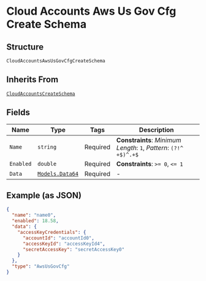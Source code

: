 
# Cloud Accounts Aws Us Gov Cfg Create Schema

## Structure

`CloudAccountsAwsUsGovCfgCreateSchema`

## Inherits From

[`CloudAccountsCreateSchema`](../../doc/models/cloud-accounts-create-schema.md)

## Fields

| Name | Type | Tags | Description |
|  --- | --- | --- | --- |
| `Name` | `string` | Required | **Constraints**: *Minimum Length*: `1`, *Pattern*: `(?!^ +$)^.+$` |
| `Enabled` | `double` | Required | **Constraints**: `>= 0`, `<= 1` |
| `Data` | [`Models.Data64`](../../doc/models/data-64.md) | Required | - |

## Example (as JSON)

```json
{
  "name": "name0",
  "enabled": 18.58,
  "data": {
    "accessKeyCredentials": {
      "accountId": "accountId0",
      "accessKeyId": "accessKeyId4",
      "secretAccessKey": "secretAccessKey0"
    }
  },
  "type": "AwsUsGovCfg"
}
```

